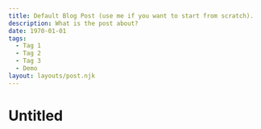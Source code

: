 ```yaml
---
title: Default Blog Post (use me if you want to start from scratch).
description: What is the post about?
date: 1970-01-01
tags:
  - Tag 1
  - Tag 2
  - Tag 3
  - Demo
layout: layouts/post.njk
---
```

# Untitled



